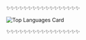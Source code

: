 ✨✨✨✨✨✨✨✨✨✨✨✨✨✨✨✨✨<br>

![Top Languages Card](https://github-readme-stats.vercel.app/api/top-langs/?username=hmagan&layout=compact&theme=radical)

✨✨✨✨✨✨✨✨✨✨✨✨✨✨✨✨✨
